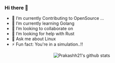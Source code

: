 ### Hi there 👋


- 🔭 I’m currently Contributing to OpenSource ...
- 🌱 I’m currently learning Golang
- 👯 I’m looking to collaborate on 
- 🤔 I’m looking for help with Rust
- 💬 Ask me about Linux
- ⚡ Fun fact: You're in a simulation..!!


<div align="center">
  
![Prakashh21's github stats](https://github-readme-stats.vercel.app/api?username=Prakashh21&show_icons=true)

</div>

<!-- ![GitHub Stats](https://github-readme-stats.vercel.app/api?username=Prakashh21 &theme=radical)  -->
